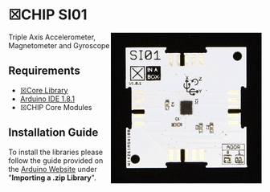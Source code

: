 # ☒CHIP SI01
<img src="extras/SI01 V1.0.1.JPG" width="300" align="right">
Triple Axis Accelerometer, Magnetometer and Gyroscope

## Requirements
  - [☒Core Library](https://github.com/xinabox/xCore)
  - [Arduino IDE 1.8.1](https://www.arduino.cc/en/main/software)
  - ☒CHIP Core Modules
  
## Installation Guide
To install the libraries please follow the guide provided on the [Arduino Website](https://www.arduino.cc/en/Guide/Libraries) under "**Importing a .zip Library**".



